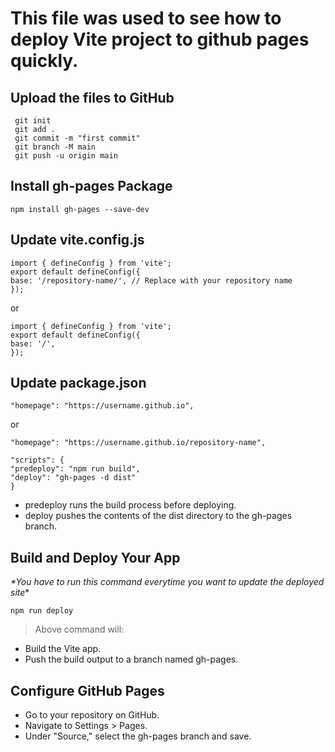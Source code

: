 # This file was used to see how to deploy Vite project to github pages quickly.

## **Upload the files to GitHub**

```
 git init
 git add .
 git commit -m "first commit"
 git branch -M main
 git push -u origin main
```

## **Install gh-pages Package**

```
npm install gh-pages --save-dev
```

## **Update vite.config.js**

```
import { defineConfig } from 'vite';
export default defineConfig({
base: '/repository-name/', // Replace with your repository name
});
```

or

```
import { defineConfig } from 'vite';
export default defineConfig({
base: '/',
});

```

## **Update package.json**

```
"homepage": "https://username.github.io",
```

or

```
"homepage": "https://username.github.io/repository-name",

"scripts": {
"predeploy": "npm run build",
"deploy": "gh-pages -d dist"
}
```

- predeploy runs the build process before deploying.
- deploy pushes the contents of the dist directory to the gh-pages branch.

## **Build and Deploy Your App**

_\*You have to run this command everytime you want to update the deployed site_\*

```
npm run deploy
```

> Above command will:

- Build the Vite app.
- Push the build output to a branch named gh-pages.

## **Configure GitHub Pages**

- Go to your repository on GitHub.
- Navigate to Settings > Pages.
- Under "Source," select the gh-pages branch and save.
